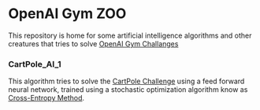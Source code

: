 # OpenAI Gym ZOO

This repository is home for some artificial intelligence algorithms and other creatures that tries to solve [OpenAI Gym Challanges](https://gym.openai.com/)


### CartPole_AI_1

This algorithm tries to solve the [CartPole Challenge](https://gym.openai.com/envs/CartPole-v0) using a feed forward neural network, trained using a stochastic optimization algorithm know as [Cross-Entropy Method](https://en.wikipedia.org/wiki/Cross-entropy_method). 


